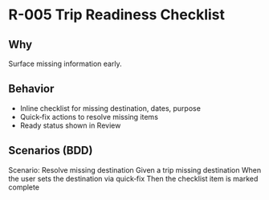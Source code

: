 # R-005 Trip Readiness Checklist

## Why
Surface missing information early.

## Behavior
- Inline checklist for missing destination, dates, purpose
- Quick‑fix actions to resolve missing items
- Ready status shown in Review

## Scenarios (BDD)
Scenario: Resolve missing destination
Given a trip missing destination
When the user sets the destination via quick‑fix
Then the checklist item is marked complete
